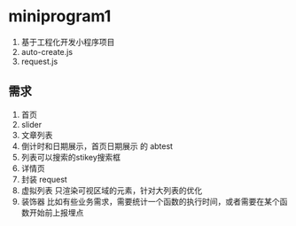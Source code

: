 # miniprogram1
1. 基于工程化开发小程序项目
2. auto-create.js
3. request.js

## 需求
1. 首页
2. slider
3. 文章列表
4. 倒计时和日期展示，首页日期展示 的 abtest
5. 列表可以搜索的stikey搜索框
6. 详情页
7. 封装 request
8. 虚拟列表 只渲染可视区域的元素，针对大列表的优化
9. 装饰器  比如有些业务需求，需要统计一个函数的执行时间，或者需要在某个函数开始前上报埋点

